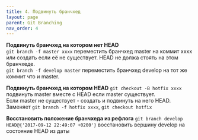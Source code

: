 ```yaml
---
title: 4. Подвинуть бранчхед
layout: page
parent: Git Branching
nav_order: 4
---
```

**Подвинуть бранчхед на котором нет HEAD**  
`git branch -f master xxxx` переместить бранчхед master на коммит xxxx или создать если её не существует. HEAD не должа стоять на этом бранчхеде.  
`git branch -f develop master` переместить бранчхед develop на тот же коммит что и master.  


**Подвинуть бранчхед на котором HEAD**
`git checkout -B hotfix xxxx` подвинуть master вместе с HEAD если master существует.  
Если master не существует - создать и подвинуть на него HEAD. Заменяет `git branch -f hotfix xxxx`, `git checkout hotfix`  


**Восстановить положение бранчхеда из рефлога**
`git branch develop HEAD@{'2017-09-12 22:49:07 +0200'}` восстановить вершину develop на состояние HEAD из даты  